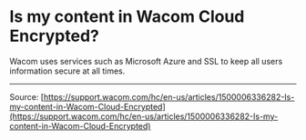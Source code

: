 # Is my content in Wacom Cloud Encrypted?

Wacom uses services such as Microsoft Azure and SSL to keep all users information secure at all times.

---
Source: [https://support.wacom.com/hc/en-us/articles/1500006336282-Is-my-content-in-Wacom-Cloud-Encrypted](https://support.wacom.com/hc/en-us/articles/1500006336282-Is-my-content-in-Wacom-Cloud-Encrypted)
